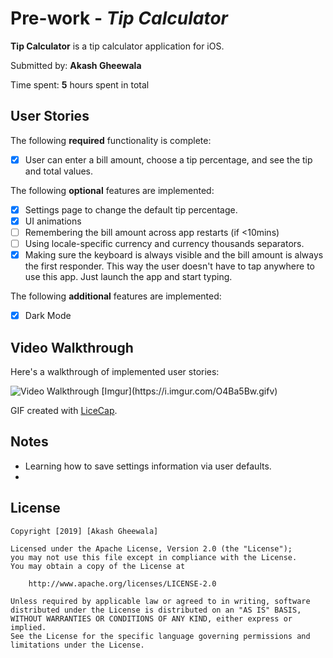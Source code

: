 # Pre-work - *Tip Calculator*

**Tip Calculator** is a tip calculator application for iOS.

Submitted by: **Akash Gheewala**

Time spent: **5** hours spent in total

## User Stories

The following **required** functionality is complete:

* [X] User can enter a bill amount, choose a tip percentage, and see the tip and total values.

The following **optional** features are implemented:
* [X] Settings page to change the default tip percentage.
* [X] UI animations
* [ ] Remembering the bill amount across app restarts (if <10mins)
* [ ] Using locale-specific currency and currency thousands separators.
* [X] Making sure the keyboard is always visible and the bill amount is always the first responder. This way the user doesn't have to tap anywhere to use this app. Just launch the app and start typing.

The following **additional** features are implemented:

- [X] Dark Mode

## Video Walkthrough

Here's a walkthrough of implemented user stories:

<img src='https://imgur.com/O4Ba5Bw' title='Video Walkthrough' width='' alt='Video Walkthrough' />
[Imgur](https://i.imgur.com/O4Ba5Bw.gifv)

GIF created with [LiceCap](http://www.cockos.com/licecap/).

## Notes

- Learning how to save settings information via user defaults.
-

## License

    Copyright [2019] [Akash Gheewala]

    Licensed under the Apache License, Version 2.0 (the "License");
    you may not use this file except in compliance with the License.
    You may obtain a copy of the License at

        http://www.apache.org/licenses/LICENSE-2.0

    Unless required by applicable law or agreed to in writing, software
    distributed under the License is distributed on an "AS IS" BASIS,
    WITHOUT WARRANTIES OR CONDITIONS OF ANY KIND, either express or implied.
    See the License for the specific language governing permissions and
    limitations under the License.

